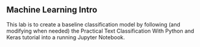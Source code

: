 ## Machine Learning Intro

This lab is to create a baseline classification model by following (and modifying when needed) the Practical Text Classification With Python and Keras tutorial into a running Jupyter Notebook.